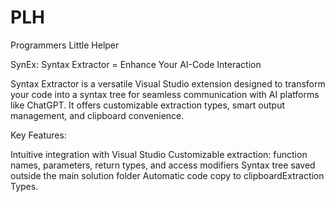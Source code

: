 # PLH
Programmers Little Helper

SynEx: Syntax Extractor = Enhance Your AI-Code Interaction

Syntax Extractor is a versatile Visual Studio extension designed to transform your code into a syntax tree for seamless communication with AI platforms like ChatGPT. It offers customizable extraction types, smart output management, and clipboard convenience.

Key Features:

Intuitive integration with Visual Studio
Customizable extraction: function names, parameters, return types, and access modifiers
Syntax tree saved outside the main solution folder
Automatic code copy to clipboardExtraction Types.
